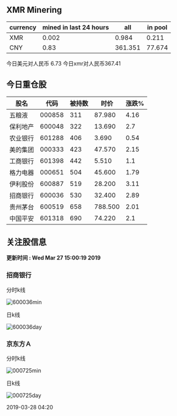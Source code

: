 ## XMR Minering

|currency|mined in last 24 hours|all|in pool|
|---|---|---|---|
|XMR|0.002|0.984|0.211|
|CNY|0.83|361.351|77.674|

今日美元对人民币 6.73	今日xmr对人民币367.41


## 今日重仓股 

|股名|代码|被持数|时价|涨跌%|
|---|---|---|---|---|
|五粮液|000858|311|87.980|4.16|
|保利地产|600048|322|13.690|2.7|
|农业银行|601288|406|3.690|0.54|
|美的集团|000333|423|47.570|2.15|
|工商银行|601398|442|5.510|1.1|
|格力电器|000651|504|45.600|1.79|
|伊利股份|600887|519|28.200|3.11|
|招商银行|600036|530|32.400|2.89|
|贵州茅台|600519|658|788.500|2.01|
|中国平安|601318|690|74.220|2.1|

## 关注股信息
**更新时间 : Wed Mar 27 15:00:19 2019**
### 招商银行 
分时k线

![600036min](http://image.sinajs.cn/newchart/min/n/sh600036.gif)

日k线

![600036day](http://image.sinajs.cn/newchart/daily/n/sh600036.gif)

### 京东方Ａ 
分时k线

![000725min](http://image.sinajs.cn/newchart/min/n/sz000725.gif)

日k线

![000725day](http://image.sinajs.cn/newchart/daily/n/sz000725.gif)

2019-03-28 04:20